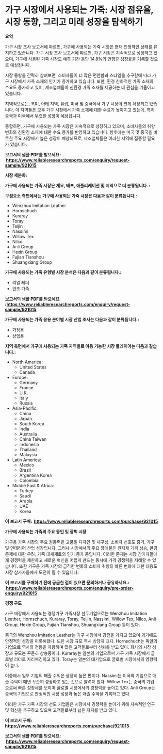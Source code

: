 <p><h1>가구 시장에서 사용되는 가죽: 시장 점유율, 시장 동향, 그리고 미래 성장을 탐색하기</h1></p><p><strong>요약</strong></p>
<p><p>가구 시장 조사 보고서에 따르면, 가구에 사용되는 가죽 시장은 현재 안정적인 상태를 유지하고 있습니다. 가구 시장 조사 보고서에 따르면, 가구 시장은 지속적으로 성장하고 있으며, 가구에 사용된 가죽 시장도 예측 기간 동안 14.8%의 연평균 성장률을 기록할 것으로 예상됩니다.</p><p>시장 동향을 간략히 살펴보면, 소비자들이 더 많은 편안함과 스타일을 추구함에 따라 가구 시장에서 가죽 소재의 인기가 증가하고 있습니다. 또한, 환경 친화적인 가죽 소재의 수요도 증가하고 있어, 제조업체들이 친환경 가죽 소재를 제공하는 데 관심을 기울이고 있습니다.</p><p>지역적으로는, 북미, 아태 지역, 유럽, 미국 및 중국에서 가구 시장이 크게 확장되고 있습니다. 이 지역들은 모두 가구 시장에서 가죽 소재에 대한 수요가 높아지고 있는데, 특히 중국과 미국에서 뚜렷한 성장이 예상됩니다.</p><p>종합하면, 가구에 사용되는 가죽 시장은 지속적으로 성장하고 있으며, 소비자들의 취향 변화와 친환경 소재에 대한 수요 증가를 반영하고 있습니다. 향후에는 미국 및 중국을 비롯한 주요 시장에서 높은 성장이 예상되므로, 제조업체들은 이러한 지역에 집중할 필요가 있습니다.</p></p>
<p><strong>보고서의 샘플 PDF를 받으세요: &nbsp;<a href="https://www.reliableresearchreports.com/enquiry/request-sample/921015">https://www.reliableresearchreports.com/enquiry/request-sample/921015</a></strong></p>
<p><strong>시장 세분화:</strong></p>
<p><strong> 가구에 사용되는 가죽 시장은 개요, 배포, 애플리케이션 및 지역으로 더 분류됩니다. :</strong></p>
<p><strong>구성요소 측면에서는 가구에 사용되는 가죽 시장은 다음과 같이 분류됩니다.:</strong></p>
<p><ul><li>Wenzhou Imitation Leather</li><li>Hornschuch</li><li>Kuraray</li><li>Toray</li><li>Teijin</li><li>Nassimi</li><li>Willow Tex</li><li>Nilco</li><li>Anli Group</li><li>Hexin Group</li><li>Fujian Tianshou</li><li>Shuangxiang Group</li></ul></p>
<p><strong> 가구에 사용되는 가죽 유형별 시장 분석은 다음과 같이 분류됩니다.:</strong></p>
<p><ul><li>리얼 레더</li><li>인조 가죽</li></ul></p>
<p><strong>보고서의 샘플 PDF를 받으세요 :<a href="https://www.reliableresearchreports.com/enquiry/request-sample/921015">https://www.reliableresearchreports.com/enquiry/request-sample/921015</a></strong></p>
<p><strong> 가구에 사용되는 가죽 응용 분야별 시장 산업 조사는 다음과 같이 분류됩니다.:</strong></p>
<p><ul><li>가정용</li><li>상업용</li></ul></p>
<p><strong>지역 측면에서 가구에 사용되는 가죽 지역별로 이용 가능한 시장 플레이어는 다음과 같습니다.:</strong></p>
<p><ul>
    <li>
        North America:
        <ul>
            <li>United States</li>
            <li>Canada</li>
        </ul>
    </li>
    <li>
        Europe:
        <ul>
            <li>Germany</li>
            <li>France</li>
            <li>U.K.</li>
            <li>Italy</li>
            <li>Russia</li>
        </ul>
    </li>
    <li>
        Asia-Pacific:
        <ul>
            <li>China</li>
            <li>Japan</li>
            <li>South Korea</li>
            <li>India</li>
            <li>Australia</li>
            <li>China Taiwan</li>
            <li>Indonesia</li>
            <li>Thailand</li>
            <li>Malaysia</li>
        </ul>
    </li>
    <li>
        Latin America:
        <ul>
            <li>Mexico</li>
            <li>Brazil</li>
            <li>Argentina Korea</li>
            <li>Colombia</li>
        </ul>
    </li>
    <li>
        Middle East & Africa:
        <ul>
            <li>Turkey</li>
            <li>Saudi</li>
            <li>Arabia</li>
            <li>UAE</li>
            <li>Korea</li>
        </ul>
    </li>
    </ul></p>
<p><strong>이 보고서 구매: &nbsp;<a href="https://www.reliableresearchreports.com/purchase/921015">https://www.reliableresearchreports.com/purchase/921015</a></strong></p>
<p><strong>가구에 사용되는 가죽의 주요 동인 및 장벽 시장</strong></p>
<p><p>가구용 가죽 시장의 주요 원동력은 고품질 디자인 및 내구성, 소비자 선호도 증가, 가구 및 인테리어 산업 성장입니다. 그러나 시장에서의 주요 장애물은 원자재 가격 상승, 환경 문제에 대한 우려, 가죽 대체재료의 인기 증가 등입니다. 이러한 문제는 시장 참가자들에게 경쟁력을 제한하고 새로운 혁신을 어렵게 만드는 동시에 가격 경쟁력을 저해할 수 있습니다. 또한 가구용 가죽 시장의 급격한 변화와 소비자 취향의 빠른 변화에 대한 대응도 시장 참가자들에게 도전이 될 수 있습니다.</p></p>
<p><strong>이 보고서를 구매하기 전에 궁금한 점이 있으면 문의하거나 공유하세요.: &nbsp;<a href="https://www.reliableresearchreports.com/enquiry/pre-order-enquiry/921015">https://www.reliableresearchreports.com/enquiry/pre-order-enquiry/921015</a></strong></p>
<p><strong>경쟁 구도</strong></p>
<p><p>가구 매장에서 사용되는 경쟁가구 가죽시장 선두기업으로는 Wenzhou Imitation Leather, Hornschuch, Kuraray, Toray, Teijin, Nassimi, Willow Tex, Nilco, Anli Group, Hexin Group, Fujian Tianshou, Shuangxiang Group 등이 있다. </p><p>중국의 Wenzhou Imitation Leather는 가구 시장에서 강점을 가지고 있으며 과거에도 안정적인 성장을 이룩해왔다. 또한 시장 규모 역시 상당히 크다. Hornschuch는 독일의 기업으로 역사와 전통을 자랑하며 많은 고객들로부터 신뢰를 받고 있다. 회사의 시장 성장과 규모는 꾸준히 상승중이다. Kuraray는 일본의 기업으로써 가구 가죽 시장에서 글로벌 리더로 자리매김하고 있다. Toray는 일본의 대기업으로 글로벌 시장에서의 영향력이 높다.</p><p>이중에서 일부 기업의 매출 수익은 상당히 높은 편이다. Nassimi는 미국의 기업으로 매출 수익이 매년 꾸준히 성장하고 있는 것으로 알려져 있다. Willow Tex는 중국의 기업으로써 빠른 성장세를 보이며 글로벌 시장에서의 경쟁력을 높이고 있다. Anli Group는 중국의 기업으로 안정적인 시장 성장과 높은 매출 수익을 기록하고 있다.</p><p>이러한 가구 가죽 시장의 선도 기업들은 시장에서 경쟁력을 높이기 위해 지속적인 연구 및 혁신을 추구하고 있으며 고객들로부터 넓은 지지를 받고 있다.</p></p>
<p><strong>이 보고서 구매: &nbsp; <a href="https://www.reliableresearchreports.com/purchase/921015">https://www.reliableresearchreports.com/purchase/921015</a></strong></p>
<p><strong>보고서의 샘플 PDF를 받으세요: &nbsp;<a href="https://www.reliableresearchreports.com/enquiry/request-sample/921015">https://www.reliableresearchreports.com/enquiry/request-sample/921015</a></strong><strong></strong></p>
<p>&nbsp;</p>
